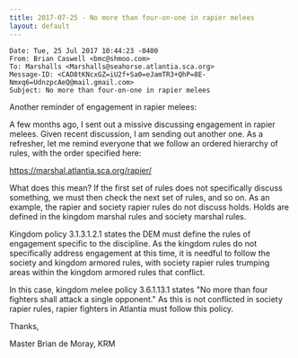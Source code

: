```yaml
---
title: 2017-07-25 - No more than four-on-one in rapier melees
layout: default
---
```


```
Date: Tue, 25 Jul 2017 10:44:23 -0400
From: Brian Caswell <bmc@shmoo.com>
To: Marshalls <Marshalls@seahorse.atlantia.sca.org>
Message-ID: <CAD8tKNcxGZ=iU2f+Sa0=eJamTR3+QhP=8E-Nmxq6=UdnzpcAeQ@mail.gmail.com>
Subject: No more than four-on-one in rapier melees
```

Another reminder of engagement in rapier melees:

A few months ago, I sent out a missive discussing engagement in rapier melees. Given recent discussion, I am sending out another one. As a refresher, let me remind everyone that we follow an ordered hierarchy of rules, with the order specified here:

https://marshal.atlantia.sca.org/rapier/

What does this mean? If the first set of rules does not specifically discuss something, we must then check the next set of rules, and so on. As an example, the rapier and society rapier rules do not discuss holds. Holds are defined in the kingdom marshal rules and society marshal rules.

Kingdom policy 3.1.3.1.2.1 states the DEM must define the rules of engagement specific to the discipline. As the kingdom rules do not specifically address engagement at this time, it is needful to follow the society and kingdom armored rules, with society rapier rules trumping areas within the kingdom armored rules that conflict.

In this case, kingdom melee policy 3.6.1.13.1 states "No more than four fighters shall attack a single opponent." As this is not conflicted in society rapier rules, rapier fighters in Atlantia must follow this policy.

Thanks,

Master Brian de Moray, KRM

